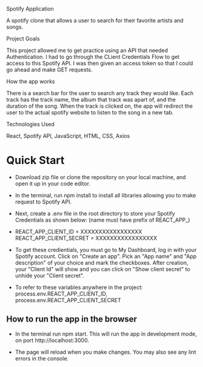 Spotify Application

A spotify clone that allows a user to search for their favorite artists and songs. 

Project Goals

This project allowed me to get practice using an API that needed Authentication. I had to go through the CLient Credentials Flow to get access to this Spotify API. I was then given an access token so that I could go ahead and make GET requests. 

How the app works 

There is a search bar for the user to search any track they would like. Each track has the track name, the album that track was apart of, and the duration of the song. When the track is clicked on, the app will redirect the user to the actual spotify website to listen to the song in a new tab. 


Technologies Used 

React, Spotify API, JavaScript, HTML, CSS, Axios


# Quick Start
- Download zip file or clone the repository on your local machine, and open it up in your code editor.

- In the terminal, run npm install to install all libraries allowing you to make request to Spotify API.

- Next, create a .env file in the root directory to store your Spotify Credentials as shown below: (name must have prefix of REACT_APP_)

- REACT_APP_CLIENT_ID = XXXXXXXXXXXXXXXXX REACT_APP_CLIENT_SECRET = XXXXXXXXXXXXXXXXX

- To get these credientials, you must go to My Dashboard, log in with your Spotify account. Click on "Create an app". Pick an "App name" and "App description" of your   choice and mark the checkboxes. After creation, your "Client Id" will show and you can click on "Show client secret" to unhide your "Client secret".

- To refer to these variables anywhere in the project: process.env.REACT_APP_CLIENT_ID, process.env.REACT_APP_CLIENT_SECRET

## How to run the app in the browser
- In the terminal run npm start. This will run the app in development mode, on port http://localhost:3000.

- The page will reload when you make changes. You may also see any lint errors in the console.
